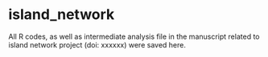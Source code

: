 # island_network
All R codes, as well as intermediate analysis file in the manuscript related to island network project (doi: xxxxxx) were saved here.
